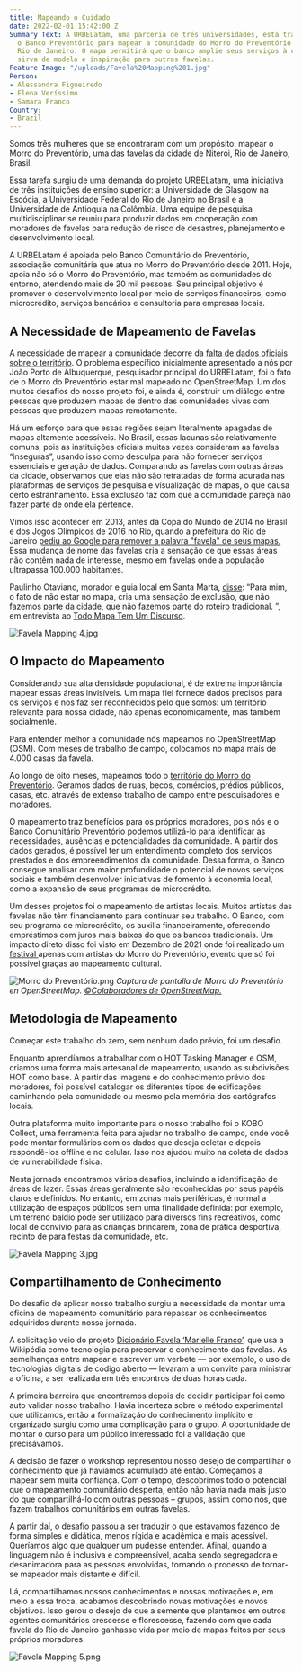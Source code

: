 ```yaml
---
title: Mapeando o Cuidado
date: 2022-02-01 15:42:00 Z
Summary Text: A URBELatam, uma parceria de três universidades, está trabalhando com
  o Banco Preventório para mapear a comunidade do Morro do Preventório próximo ao
  Rio de Janeiro. O mapa permitirá que o banco amplie seus serviços à comunidade e
  sirva de modelo e inspiração para outras favelas.
Feature Image: "/uploads/Favela%20Mapping%201.jpg"
Person:
- Alessandra Figueiredo
- Elena Veríssimo
- Samara Franco
Country:
- Brazil
---
```


Somos três mulheres que se encontraram com um propósito: mapear o Morro do Preventório, uma das favelas da cidade de Niterói, Rio de Janeiro, Brasil.

Essa tarefa surgiu de uma demanda do projeto URBELatam, uma iniciativa de três instituições de ensino superior: a Universidade de Glasgow na Escócia, a Universidade Federal do Rio de Janeiro no Brasil e a Universidade de Antioquia na Colômbia. Uma equipe de pesquisa multidisciplinar se reuniu para produzir dados em cooperação com moradores de favelas para redução de risco de desastres, planejamento e desenvolvimento local.

A URBELatam é apoiada pelo Banco Comunitário do Preventório, associação comunitária que atua no Morro do Preventório desde 2011. Hoje, apoia não só o Morro do Preventório, mas também as comunidades do entorno, atendendo mais de 20 mil pessoas. Seu principal objetivo é promover o desenvolvimento local por meio de serviços financeiros, como microcrédito, serviços bancários e consultoria para empresas locais.

## A Necessidade de Mapeamento de Favelas

A necessidade de mapear a comunidade decorre da [falta de dados oficiais sobre o território](https://rioonwatch.org.br/?p=23070). O problema específico inicialmente apresentado a nós por João Porto de Albuquerque, pesquisador principal do URBELatam, foi o fato de o Morro do Preventório estar mal mapeado no OpenStreetMap. Um dos muitos desafios do nosso projeto foi, e ainda é, construir um diálogo entre pessoas que produzem mapas de dentro das comunidades vivas com pessoas que produzem mapas remotamente.

Há um esforço para que essas regiões sejam literalmente apagadas de mapas altamente acessíveis. No Brasil, essas lacunas são relativamente comuns, pois as instituições oficiais muitas vezes consideram as favelas “inseguras”, usando isso como desculpa para não fornecer serviços essenciais e geração de dados. Comparando as favelas com outras áreas da cidade, observamos que elas não são retratadas de forma acurada nas plataformas de serviços de pesquisa e visualização de mapas, o que causa certo estranhamento. Essa exclusão faz com que a comunidade pareça não fazer parte de onde ela pertence.

Vimos isso acontecer em 2013, antes da Copa do Mundo de 2014 no Brasil e dos Jogos Olímpicos de 2016 no Rio, quando a prefeitura do Rio de Janeiro [pediu ao Google para remover a palavra "favela" de seus mapas.](https://www.telegraph.co.uk/technology/google/9982153/Google-removes-word-favela-from-Rio-maps.html) Essa mudança de nome das favelas cria a sensação de que essas áreas não contêm nada de interesse, mesmo em favelas onde a população ultrapassa 100.000 habitantes.

Paulinho Otaviano, morador e guia local em Santa Marta, [disse](https://rioonwatch.org.br/?p=23070): “Para mim, o fato de não estar no mapa, cria uma sensação de exclusão, que não fazemos parte da cidade, que não fazemos parte do roteiro tradicional. ”, em entrevista ao [Todo Mapa Tem Um Discurso](https://todomapatemumdiscurso.wordpress.com/).

![Favela Mapping 4.jpg](/uploads/Favela%20Mapping%204.jpg)

## O Impacto do Mapeamento

Considerando sua alta densidade populacional, é de extrema importância mapear essas áreas invisíveis. Um mapa fiel fornece dados precisos para os serviços e nos faz ser reconhecidos pelo que somos: um território relevante para nossa cidade, não apenas economicamente, mas também socialmente.

Para entender melhor a comunidade nós mapeamos no OpenStreetMap (OSM). Com meses de trabalho de campo, colocamos no mapa mais de 4.000 casas da favela.

Ao longo de oito meses, mapeamos todo o [território do Morro do Preventório](https://www.openstreetmap.org/#map=17/-22.93533/-43.09959). Geramos dados de ruas, becos, comércios, prédios públicos, casas, etc. através de extenso trabalho de campo entre pesquisadores e moradores.

O mapeamento traz benefícios para os próprios moradores, pois nós e o Banco Comunitário Preventório podemos utilizá-lo para identificar as necessidades, ausências e potencialidades da comunidade. A partir dos dados gerados, é possível ter um entendimento completo dos serviços prestados e dos empreendimentos da comunidade. Dessa forma, o Banco consegue analisar com maior profundidade o potencial de novos serviços sociais e também desenvolver iniciativas de fomento à economia local, como a expansão de seus programas de microcrédito.

Um desses projetos foi o mapeamento de artistas locais. Muitos artistas das favelas não têm financiamento para continuar seu trabalho. O Banco, com seu programa de microcrédito, os auxilia financeiramente, oferecendo empréstimos com juros mais baixos do que os bancos tradicionais. Um impacto direto disso foi visto em Dezembro de 2021 onde foi realizado um [festival ](https://www.instagram.com/p/CWv35eqLFJK/)apenas com artistas do Morro do Preventório, evento que só foi possível graças ao mapeamento cultural.

![Morro do Preventório.png](/uploads/Morro%20do%20Prevent%C3%B3rio.png) *Captura de pantalla de Morro do Preventório en OpenStreetMap. [©Colaboradores de OpenStreetMap.](http://openstreetmap.org/)*

## Metodologia de Mapeamento

Começar este trabalho do zero, sem nenhum dado prévio, foi um desafio.

Enquanto aprendíamos a trabalhar com o HOT Tasking Manager e OSM, criamos uma forma mais artesanal de mapeamento, usando as subdivisões HOT como base. A partir das imagens e do conhecimento prévio dos moradores, foi possível catalogar os diferentes tipos de edificações caminhando pela comunidade ou mesmo pela memória dos cartógrafos locais.

Outra plataforma muito importante para o nosso trabalho foi o KOBO Collect, uma ferramenta feita para ajudar no trabalho de campo, onde você pode montar formulários com os dados que deseja coletar e depois respondê-los offline e no celular. Isso nos ajudou muito na coleta de dados de vulnerabilidade física.

Nesta jornada encontramos vários desafios, incluindo a identificação de áreas de lazer. Essas áreas geralmente são reconhecidas por seus papéis claros e definidos. No entanto, em zonas mais periféricas, é normal a utilização de espaços públicos sem uma finalidade definida: por exemplo, um terreno baldio pode ser utilizado para diversos fins recreativos, como local de convívio para as crianças brincarem, zona de prática desportiva, recinto de para festas da comunidade, etc.

![Favela Mapping 3.jpg](/uploads/Favela%20Mapping%203.jpg)

## Compartilhamento de Conhecimento

Do desafio de aplicar nosso trabalho surgiu a necessidade de montar uma oficina de mapeamento comunitário para repassar os conhecimentos adquiridos durante nossa jornada.

A solicitação veio do projeto [Dicionário Favela ‘Marielle Franco’](https://wikifavelas.com.br/en/index.html), que usa a Wikipédia como tecnologia para preservar o conhecimento das favelas. As semelhanças entre mapear e escrever um verbete — por exemplo, o uso de tecnologias digitais de código aberto — levaram a um convite para ministrar a oficina, a ser realizada em três encontros de duas horas cada.

A primeira barreira que encontramos depois de decidir participar foi como auto validar nosso trabalho. Havia incerteza sobre o método experimental que utilizamos, então a formalização do conhecimento implícito e organizado surgiu como uma complicação para o grupo. A oportunidade de montar o curso para um público interessado foi a validação que precisávamos.

A decisão de fazer o workshop representou nosso desejo de compartilhar o conhecimento que já havíamos acumulado até então. Começamos a mapear sem muita confiança. Com o tempo, descobrimos todo o potencial que o mapeamento comunitário desperta, então não havia nada mais justo do que compartilhá-lo com outras pessoas – grupos, assim como nós, que fazem trabalhos comunitários em outras favelas.

A partir daí, o desafio passou a ser traduzir o que estávamos fazendo de forma simples e didática, menos rígida e acadêmica e mais acessível. Queríamos algo que qualquer um pudesse entender. Afinal, quando a linguagem não é inclusiva e compreensível, acaba sendo segregadora e desanimadora para as pessoas envolvidas, tornando o processo de tornar-se mapeador mais distante e difícil.

Lá, compartilhamos nossos conhecimentos e nossas motivações e, em meio a essa troca, acabamos descobrindo novas motivações e novos objetivos. Isso gerou o desejo de que a semente que plantamos em outros agentes comunitários crescesse e florescesse, fazendo com que cada favela do Rio de Janeiro ganhasse vida por meio de mapas feitos por seus próprios moradores.

![Favela Mapping 5.png](/uploads/Favela%20Mapping%205.png)